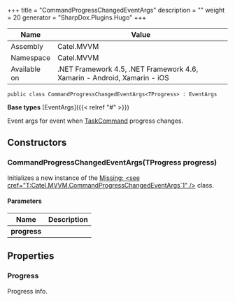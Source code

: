 

+++
title = "CommandProgressChangedEventArgs" 
description = ""
weight = 20
generator = "SharpDox.Plugins.Hugo"
+++

Name|Value
---|---
Assembly|Catel.MVVM
Namespace|Catel.MVVM
Available on|.NET Framework 4.5, .NET Framework 4.6, Xamarin - Android, Xamarin - iOS

```
public class CommandProgressChangedEventArgs<TProgress> : EventArgs
```

**Base types**
[EventArgs]({{< relref "#" >}})

Event args for event when [TaskCommand](#) progress changes.

## Constructors

### CommandProgressChangedEventArgs(TProgress progress)

Initializes a new instance of the [Missing: &lt;see cref="T:Catel.MVVM.CommandProgressChangedEventArgs`1" /&gt;](#) class.

#### Parameters

Name|Description
---|---
**progress**|

## Properties

### Progress

Progress info.

